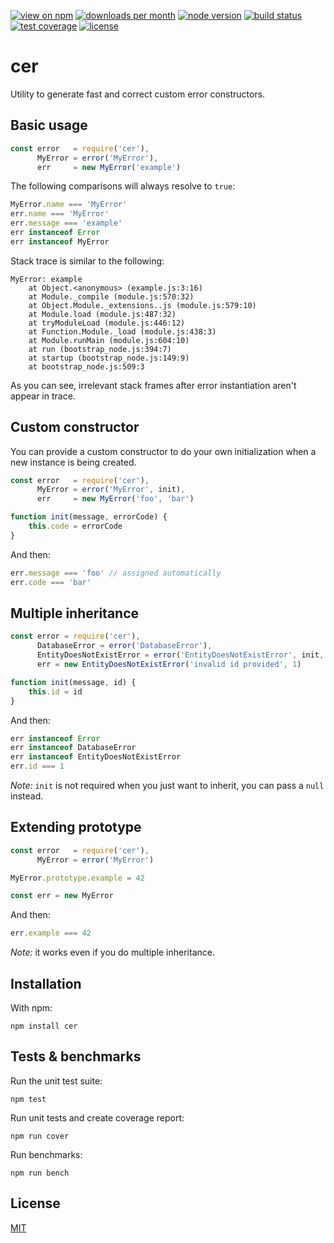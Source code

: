 [![view on npm](http://img.shields.io/npm/v/cer.svg?style=flat-square)](https://www.npmjs.com/package/cer)
[![downloads per month](http://img.shields.io/npm/dm/cer.svg?style=flat-square)](https://www.npmjs.com/package/cer)
[![node version](https://img.shields.io/badge/node-%3E=4-brightgreen.svg?style=flat-square)](https://nodejs.org/download)
[![build status](https://img.shields.io/travis/schwarzkopfb/cer.svg?style=flat-square)](https://travis-ci.org/schwarzkopfb/cer)
[![test coverage](https://img.shields.io/coveralls/schwarzkopfb/cer.svg?style=flat-square)](https://coveralls.io/github/schwarzkopfb/cer)
[![license](https://img.shields.io/npm/l/cer.svg?style=flat-square)](/LICENSE)

# cer

Utility to generate fast and correct custom error constructors.

## Basic usage

```js
const error   = require('cer'),
      MyError = error('MyError'),
      err     = new MyError('example')
```

The following comparisons will always resolve to `true`:

```js
MyError.name === 'MyError'
err.name === 'MyError'
err.message === 'example'
err instanceof Error
err instanceof MyError
```

Stack trace is similar to the following:

```
MyError: example
    at Object.<anonymous> (example.js:3:16)
    at Module._compile (module.js:570:32)
    at Object.Module._extensions..js (module.js:579:10)
    at Module.load (module.js:487:32)
    at tryModuleLoad (module.js:446:12)
    at Function.Module._load (module.js:438:3)
    at Module.runMain (module.js:604:10)
    at run (bootstrap_node.js:394:7)
    at startup (bootstrap_node.js:149:9)
    at bootstrap_node.js:509:3
```

As you can see, irrelevant stack frames after error instantiation aren't appear in trace.

## Custom constructor

You can provide a custom constructor to do your own initialization when a new instance is being created.

```js
const error   = require('cer'),
      MyError = error('MyError', init),
      err     = new MyError('foo', 'bar')

function init(message, errorCode) {
    this.code = errorCode
}
```

And then:

```js
err.message === 'foo' // assigned automatically
err.code === 'bar'
```

## Multiple inheritance

```js
const error = require('cer'),
      DatabaseError = error('DatabaseError'),
      EntityDoesNotExistError = error('EntityDoesNotExistError', init, DatabaseError),
      err = new EntityDoesNotExistError('invalid id provided', 1)

function init(message, id) {
    this.id = id
}
```

And then:

```js
err instanceof Error
err instanceof DatabaseError
err instanceof EntityDoesNotExistError
err.id === 1
```

_Note:_ `init` is not required when you just want to inherit, you can pass a `null` instead.

## Extending prototype

```js
const error   = require('cer'),
      MyError = error('MyError')

MyError.prototype.example = 42

const err = new MyError
```

And then:

```js
err.example === 42
```

_Note:_ it works even if you do multiple inheritance.

## Installation

With npm:

    npm install cer

## Tests & benchmarks

Run the unit test suite:

    npm test

Run unit tests and create coverage report:

    npm run cover

Run benchmarks:

    npm run bench

## License

[MIT](/LICENSE)
